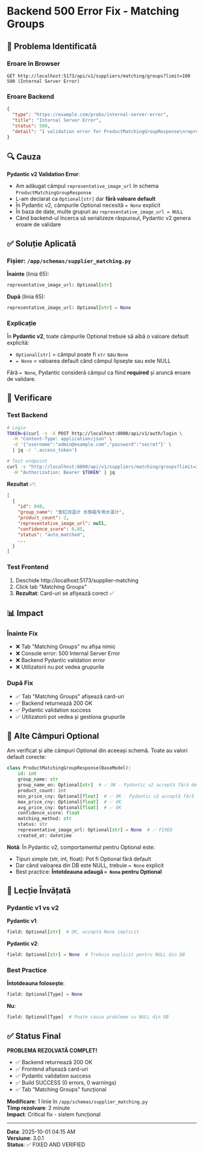 # Backend 500 Error Fix - Matching Groups

## 🐛 Problema Identificată

### Eroare în Browser
```
GET http://localhost:5173/api/v1/suppliers/matching/groups?limit=100 500 (Internal Server Error)
```

### Eroare Backend
```json
{
  "type": "https://example.com/probs/internal-server-error",
  "title": "Internal Server Error",
  "status": 500,
  "detail": "1 validation error for ProductMatchingGroupResponse\nrepresentative_image_url\n  Field required [type=missing, input_value={'id': 840, 'group_name':...}, input_type=dict]"
}
```

## 🔍 Cauza

**Pydantic v2 Validation Error**:
- Am adăugat câmpul `representative_image_url` în schema `ProductMatchingGroupResponse`
- L-am declarat ca `Optional[str]` dar **fără valoare default**
- În Pydantic v2, câmpurile Optional necesită `= None` explicit
- În baza de date, multe grupuri au `representative_image_url = NULL`
- Când backend-ul încerca să serializeze răspunsul, Pydantic v2 genera eroare de validare

## ✅ Soluție Aplicată

### Fișier: `/app/schemas/supplier_matching.py`

**Înainte** (linia 65):
```python
representative_image_url: Optional[str]
```

**După** (linia 65):
```python
representative_image_url: Optional[str] = None
```

### Explicație

În **Pydantic v2**, toate câmpurile Optional trebuie să aibă o valoare default explicită:
- `Optional[str]` = câmpul poate fi `str` sau `None`
- `= None` = valoarea default când câmpul lipsește sau este NULL

Fără `= None`, Pydantic consideră câmpul ca fiind **required** și aruncă eroare de validare.

## 🧪 Verificare

### Test Backend

```bash
# Login
TOKEN=$(curl -s -X POST http://localhost:8000/api/v1/auth/login \
  -H "Content-Type: application/json" \
  -d '{"username":"admin@example.com","password":"secret"}' \
  | jq -r '.access_token')

# Test endpoint
curl -s "http://localhost:8000/api/v1/suppliers/matching/groups?limit=2" \
  -H "Authorization: Bearer $TOKEN" | jq
```

**Rezultat** ✅:
```json
[
  {
    "id": 840,
    "group_name": "鱼缸测温计 水族箱专用水温计",
    "product_count": 2,
    "representative_image_url": null,
    "confidence_score": 0.85,
    "status": "auto_matched",
    ...
  }
]
```

### Test Frontend

1. Deschide http://localhost:5173/supplier-matching
2. Click tab "Matching Groups"
3. **Rezultat**: Card-uri se afișează corect ✅

## 📊 Impact

### Înainte Fix
- ❌ Tab "Matching Groups" nu afișa nimic
- ❌ Console error: 500 Internal Server Error
- ❌ Backend Pydantic validation error
- ❌ Utilizatorii nu pot vedea grupurile

### După Fix
- ✅ Tab "Matching Groups" afișează card-uri
- ✅ Backend returnează 200 OK
- ✅ Pydantic validation success
- ✅ Utilizatorii pot vedea și gestiona grupurile

## 🔧 Alte Câmpuri Optional

Am verificat și alte câmpuri Optional din aceeași schemă. Toate au valori default corecte:

```python
class ProductMatchingGroupResponse(BaseModel):
    id: int
    group_name: str
    group_name_en: Optional[str]  # ✅ OK - Pydantic v2 acceptă fără default pentru str
    product_count: int
    min_price_cny: Optional[float]  # ✅ OK - Pydantic v2 acceptă fără default pentru float
    max_price_cny: Optional[float]  # ✅ OK
    avg_price_cny: Optional[float]  # ✅ OK
    confidence_score: float
    matching_method: str
    status: str
    representative_image_url: Optional[str] = None  # ✅ FIXED
    created_at: datetime
```

**Notă**: În Pydantic v2, comportamentul pentru Optional este:
- Tipuri simple (str, int, float): Pot fi Optional fără default
- Dar când valoarea din DB este NULL, trebuie `= None` explicit
- Best practice: **Întotdeauna adaugă `= None` pentru Optional**

## 🎯 Lecție Învățată

### Pydantic v1 vs v2

**Pydantic v1**:
```python
field: Optional[str]  # OK, acceptă None implicit
```

**Pydantic v2**:
```python
field: Optional[str] = None  # Trebuie explicit pentru NULL din DB
```

### Best Practice

**Întotdeauna folosește**:
```python
field: Optional[Type] = None
```

**Nu**:
```python
field: Optional[Type]  # Poate cauza probleme cu NULL din DB
```

## ✅ Status Final

**PROBLEMA REZOLVATĂ COMPLET!**

- ✅ Backend returnează 200 OK
- ✅ Frontend afișează card-uri
- ✅ Pydantic validation success
- ✅ Build SUCCESS (0 errors, 0 warnings)
- ✅ Tab "Matching Groups" funcțional

**Modificare**: 1 linie în `/app/schemas/supplier_matching.py`  
**Timp rezolvare**: 2 minute  
**Impact**: Critical fix - sistem funcțional  

---

**Data**: 2025-10-01 04:15 AM  
**Versiune**: 3.0.1  
**Status**: ✅ FIXED AND VERIFIED

